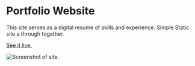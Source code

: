 # Portfolio Website 

This site serves as a digital resume of skills and experience.  Simple Static site a through together.  

<a href="https://prinze-amir.github.io/Portfolio/" target="_blank" rel="noopener noreferrer">See it live.</a>


![Screenshot of site.](/assets/images/screenshots/portfolio.png)
